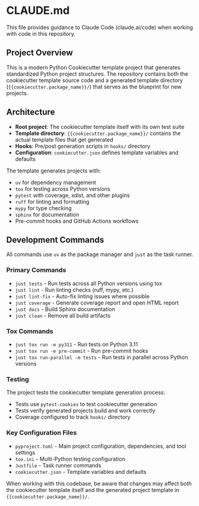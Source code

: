# CLAUDE.md

This file provides guidance to Claude Code (claude.ai/code) when working with code in this repository.

## Project Overview

This is a modern Python Cookiecutter template project that generates standardized Python project structures. The repository contains both the cookiecutter template source code and a generated template directory (`{{cookiecutter.package_name}}/`) that serves as the blueprint for new projects.

## Architecture

- **Root project**: The cookiecutter template itself with its own test suite
- **Template directory**: `{{cookiecutter.package_name}}/` contains the actual template files that get generated
- **Hooks**: Pre/post generation scripts in `hooks/` directory
- **Configuration**: `cookiecutter.json` defines template variables and defaults

The template generates projects with:
- `uv` for dependency management
- `tox` for testing across Python versions
- `pytest` with coverage, xdist, and other plugins
- `ruff` for linting and formatting
- `mypy` for type checking
- `sphinx` for documentation
- Pre-commit hooks and GitHub Actions workflows

## Development Commands

All commands use `uv` as the package manager and `just` as the task runner.

### Primary Commands
- `just tests` - Run tests across all Python versions using tox
- `just lint` - Run linting checks (ruff, mypy, etc.)
- `just lint-fix` - Auto-fix linting issues where possible
- `just coverage` - Generate coverage report and open HTML report
- `just docs` - Build Sphinx documentation
- `just clean` - Remove all build artifacts

### Tox Commands
- `just tox run -e py311` - Run tests on Python 3.11
- `just tox run -e pre-commit` - Run pre-commit hooks
- `just tox run-parallel -m tests` - Run tests in parallel across Python versions

### Testing
The project tests the cookiecutter template generation process:
- Tests use `pytest-cookies` to test cookiecutter generation
- Tests verify generated projects build and work correctly
- Coverage configured to track `hooks/` directory

### Key Configuration Files
- `pyproject.toml` - Main project configuration, dependencies, and tool settings
- `tox.ini` - Multi-Python testing configuration
- `Justfile` - Task runner commands
- `cookiecutter.json` - Template variables and defaults

When working with this codebase, be aware that changes may affect both the cookiecutter template itself and the generated project template in `{{cookiecutter.package_name}}/`.
